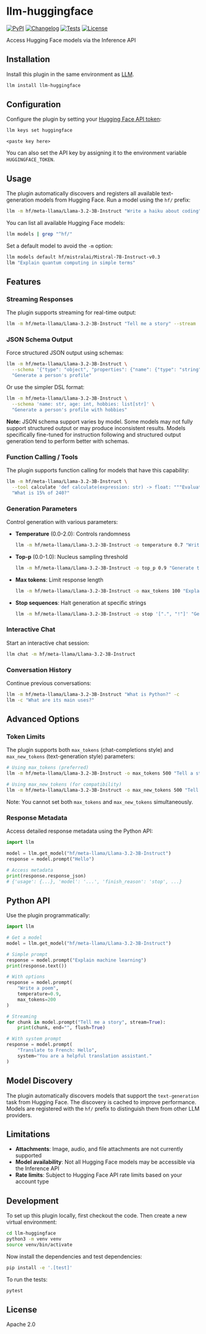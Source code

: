 # llm-huggingface

[![PyPI](https://img.shields.io/pypi/v/llm-huggingface.svg)](https://pypi.org/project/llm-huggingface/)
[![Changelog](https://img.shields.io/github/v/release/simonw/llm-huggingface?include_prereleases&label=changelog)](https://github.com/simonw/llm-huggingface/releases)
[![Tests](https://github.com/simonw/llm-huggingface/workflows/Test/badge.svg)](https://github.com/simonw/llm-huggingface/actions?query=workflow%3ATest)
[![License](https://img.shields.io/badge/license-Apache%202.0-blue.svg)](https://github.com/simonw/llm-huggingface/blob/main/LICENSE)

Access Hugging Face models via the Inference API

## Installation

Install this plugin in the same environment as [LLM](https://llm.datasette.io/).
```bash
llm install llm-huggingface
```

## Configuration

Configure the plugin by setting your [Hugging Face API token](https://huggingface.co/settings/tokens):
```bash
llm keys set huggingface
```
```
<paste key here>
```
You can also set the API key by assigning it to the environment variable `HUGGINGFACE_TOKEN`.

## Usage

The plugin automatically discovers and registers all available text-generation models from Hugging Face. Run a model using the `hf/` prefix:

```bash
llm -m hf/meta-llama/Llama-3.2-3B-Instruct "Write a haiku about coding"
```

You can list all available Hugging Face models:
```bash
llm models | grep "^hf/"
```

Set a default model to avoid the `-m` option:
```bash
llm models default hf/mistralai/Mistral-7B-Instruct-v0.3
llm "Explain quantum computing in simple terms"
```

## Features

### Streaming Responses

The plugin supports streaming for real-time output:
```bash
llm -m hf/meta-llama/Llama-3.2-3B-Instruct "Tell me a story" --stream
```

### JSON Schema Output

Force structured JSON output using schemas:
```bash
llm -m hf/meta-llama/Llama-3.2-3B-Instruct \
  --schema '{"type": "object", "properties": {"name": {"type": "string"}, "age": {"type": "integer"}}}' \
  "Generate a person's profile"
```

Or use the simpler DSL format:
```bash
llm -m hf/meta-llama/Llama-3.2-3B-Instruct \
  --schema 'name: str, age: int, hobbies: list[str]' \
  "Generate a person's profile with hobbies"
```

**Note:** JSON schema support varies by model. Some models may not fully support structured output or may produce inconsistent results. Models specifically fine-tuned for instruction following and structured output generation tend to perform better with schemas.

### Function Calling / Tools

The plugin supports function calling for models that have this capability:
```bash
llm -m hf/meta-llama/Llama-3.2-3B-Instruct \
  --tool calculate 'def calculate(expression: str) -> float: """Evaluate a mathematical expression"""' \
  "What is 15% of 240?"
```

### Generation Parameters

Control generation with various parameters:

- **Temperature** (0.0-2.0): Controls randomness
  ```bash
  llm -m hf/meta-llama/Llama-3.2-3B-Instruct -o temperature 0.7 "Write creatively"
  ```

- **Top-p** (0.0-1.0): Nucleus sampling threshold  
  ```bash
  llm -m hf/meta-llama/Llama-3.2-3B-Instruct -o top_p 0.9 "Generate text"
  ```

- **Max tokens**: Limit response length
  ```bash
  llm -m hf/meta-llama/Llama-3.2-3B-Instruct -o max_tokens 100 "Explain AI"
  ```

- **Stop sequences**: Halt generation at specific strings
  ```bash
  llm -m hf/meta-llama/Llama-3.2-3B-Instruct -o stop '[".", "!"]' "Generate until punctuation"
  ```

### Interactive Chat

Start an interactive chat session:
```bash
llm chat -m hf/meta-llama/Llama-3.2-3B-Instruct
```

### Conversation History

Continue previous conversations:
```bash
llm -m hf/meta-llama/Llama-3.2-3B-Instruct "What is Python?" -c
llm -c "What are its main uses?"
```

## Advanced Options

### Token Limits

The plugin supports both `max_tokens` (chat-completions style) and `max_new_tokens` (text-generation style) parameters:

```bash
# Using max_tokens (preferred)
llm -m hf/meta-llama/Llama-3.2-3B-Instruct -o max_tokens 500 "Tell a story"

# Using max_new_tokens (for compatibility)
llm -m hf/meta-llama/Llama-3.2-3B-Instruct -o max_new_tokens 500 "Tell a story"
```

Note: You cannot set both `max_tokens` and `max_new_tokens` simultaneously.

### Response Metadata

Access detailed response metadata using the Python API:
```python
import llm

model = llm.get_model("hf/meta-llama/Llama-3.2-3B-Instruct")
response = model.prompt("Hello")

# Access metadata
print(response.response_json)
# {'usage': {...}, 'model': '...', 'finish_reason': 'stop', ...}
```

## Python API

Use the plugin programmatically:

```python
import llm

# Get a model
model = llm.get_model("hf/meta-llama/Llama-3.2-3B-Instruct")

# Simple prompt
response = model.prompt("Explain machine learning")
print(response.text())

# With options
response = model.prompt(
    "Write a poem",
    temperature=0.9,
    max_tokens=200
)

# Streaming
for chunk in model.prompt("Tell me a story", stream=True):
    print(chunk, end="", flush=True)

# With system prompt
response = model.prompt(
    "Translate to French: Hello",
    system="You are a helpful translation assistant."
)
```

## Model Discovery

The plugin automatically discovers models that support the `text-generation` task from Hugging Face. The discovery is cached to improve performance. Models are registered with the `hf/` prefix to distinguish them from other LLM providers.

## Limitations

- **Attachments**: Image, audio, and file attachments are not currently supported
- **Model availability**: Not all Hugging Face models may be accessible via the Inference API
- **Rate limits**: Subject to Hugging Face API rate limits based on your account type

## Development

To set up this plugin locally, first checkout the code. Then create a new virtual environment:
```bash
cd llm-huggingface
python3 -m venv venv
source venv/bin/activate
```

Now install the dependencies and test dependencies:
```bash
pip install -e '.[test]'
```

To run the tests:
```bash
pytest
```

## License

Apache 2.0